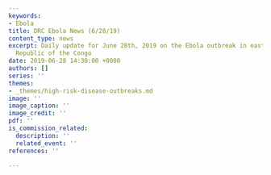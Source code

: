 ```yaml
---
keywords:
- Ebola
title: DRC Ebola News (6/28/19)
content_type: news
excerpt: Daily update for June 28th, 2019 on the Ebola outbreak in eastern Democratic
  Republic of the Congo
date: 2019-06-28 14:30:00 +0000
authors: []
series: ''
themes:
- _themes/high-risk-disease-outbreaks.md
image: ''
image_caption: ''
image_credit: ''
pdf: ''
is_commission_related:
  description: ''
  related_event: ''
references: ''

---
```

